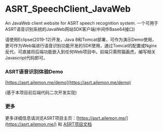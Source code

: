 # ASRT_SpeechClient_JavaWeb
An JavaWeb client website for ASRT speech recognition system. 一个可用于ASRT语音识别系统的JavaWeb网站SDK客户端(中间件Base64接口)

请使用Eclipse(2019-12)开发，Java 8和Tomcat部署，可作为演示Demo使用，更可作为Web端进行语音识别功能开发的SDK使用，通过Tomcat的配置或Nginx反代，可直接将后端功能嵌入到任何Web项目中。前端只需照猫画虎，编写相关Javascript代码即可。

### ASRT语音识别体验Demo

[https://asrt.ailemon.me/demo](https://asrt.ailemon.me/demo)

(基于本项目前后端代码二次开发实现)

### 更多

更多详细信息请浏览ASRT项目主页：[https://asrt.ailemon.me/](https://asrt.ailemon.me/)
 和 [ASRT项目文档](https://asrt.ailemon.me/docs/)
